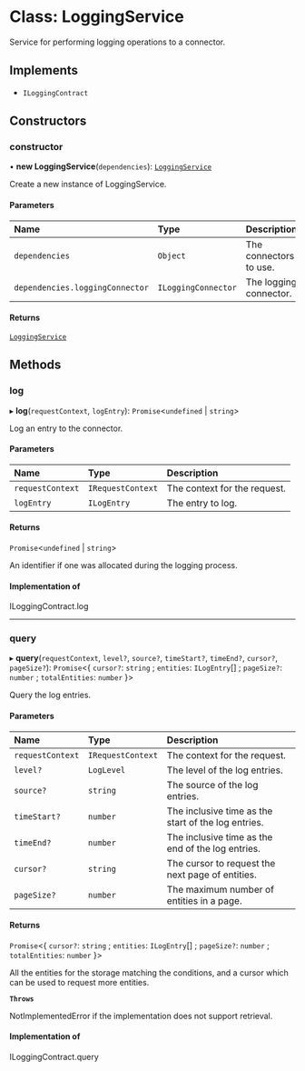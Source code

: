 # Class: LoggingService

Service for performing logging operations to a connector.

## Implements

- `ILoggingContract`

## Constructors

### constructor

• **new LoggingService**(`dependencies`): [`LoggingService`](LoggingService.md)

Create a new instance of LoggingService.

#### Parameters

| Name | Type | Description |
| :------ | :------ | :------ |
| `dependencies` | `Object` | The connectors to use. |
| `dependencies.loggingConnector` | `ILoggingConnector` | The logging connector. |

#### Returns

[`LoggingService`](LoggingService.md)

## Methods

### log

▸ **log**(`requestContext`, `logEntry`): `Promise`\<`undefined` \| `string`\>

Log an entry to the connector.

#### Parameters

| Name | Type | Description |
| :------ | :------ | :------ |
| `requestContext` | `IRequestContext` | The context for the request. |
| `logEntry` | `ILogEntry` | The entry to log. |

#### Returns

`Promise`\<`undefined` \| `string`\>

An identifier if one was allocated during the logging process.

#### Implementation of

ILoggingContract.log

___

### query

▸ **query**(`requestContext`, `level?`, `source?`, `timeStart?`, `timeEnd?`, `cursor?`, `pageSize?`): `Promise`\<\{ `cursor?`: `string` ; `entities`: `ILogEntry`[] ; `pageSize?`: `number` ; `totalEntities`: `number`  }\>

Query the log entries.

#### Parameters

| Name | Type | Description |
| :------ | :------ | :------ |
| `requestContext` | `IRequestContext` | The context for the request. |
| `level?` | `LogLevel` | The level of the log entries. |
| `source?` | `string` | The source of the log entries. |
| `timeStart?` | `number` | The inclusive time as the start of the log entries. |
| `timeEnd?` | `number` | The inclusive time as the end of the log entries. |
| `cursor?` | `string` | The cursor to request the next page of entities. |
| `pageSize?` | `number` | The maximum number of entities in a page. |

#### Returns

`Promise`\<\{ `cursor?`: `string` ; `entities`: `ILogEntry`[] ; `pageSize?`: `number` ; `totalEntities`: `number`  }\>

All the entities for the storage matching the conditions,
and a cursor which can be used to request more entities.

**`Throws`**

NotImplementedError if the implementation does not support retrieval.

#### Implementation of

ILoggingContract.query
